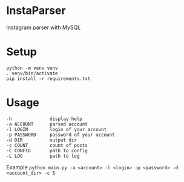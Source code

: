 # InstaParser

Instagram parser with MySQL

# Setup
```
python -m venv venv
. venv/bin/activate
pip install -r requirements.txt
```



# Usage
```
-h              display help
-a ACCOUNT      parsed account
-l LOGIN        login of your account
-p PASSWORD     password of your account
-d DIR          output dir
-c COUNT        count of posts
-C CONFIG       path to config
-L LOG          path to log
```

Example
`python main.py -a <account> -l <login> -p <password> -d <account_dir> -c 5`